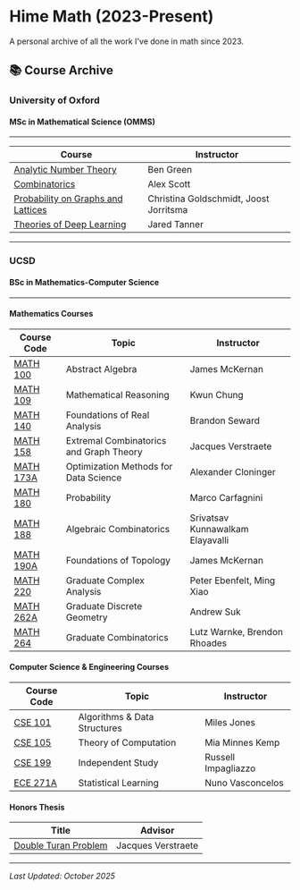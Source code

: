 # Hime Math (2023-Present)

A personal archive of all the work I've done in math since 2023.

## 📚 Course Archive

### University of Oxford

#### MSc in Mathematical Science (OMMS)

---

| Course                                                                    | Instructor                             |
| ------------------------------------------------------------------------- | -------------------------------------- |
| [Analytic Number Theory](Oxford/Analytic_Number_Theory/)                         | Ben Green                              |
| [Combinatorics](Oxford/Combinatorics/)                                           | Alex Scott                             |
| [Probability on Graphs and Lattices](Oxford/Probability_on_Graphs_and_Lattices/) | Christina Goldschmidt, Joost Jorritsma |
| [Theories of Deep Learning](Oxford/Theories_of_Deep_Learning/)                   | Jared Tanner                           |

---

### UCSD

#### BSc in Mathematics-Computer Science

---

#### Mathematics Courses

| Course Code            | Topic                                   | Instructor                       |
| ---------------------- | --------------------------------------- | -------------------------------- |
| [MATH 100](UCSD/MATH100/)   | Abstract Algebra                        | James McKernan                   |
| [MATH 109](UCSD/MATH109/)   | Mathematical Reasoning                  | Kwun Chung                       |
| [MATH 140](UCSD/MATH140/)   | Foundations of Real Analysis            | Brandon Seward                   |
| [MATH 158](UCSD/MATH158/)   | Extremal Combinatorics and Graph Theory | Jacques Verstraete               |
| [MATH 173A](UCSD/MATH173A/) | Optimization Methods for Data Science   | Alexander Cloninger              |
| [MATH 180](UCSD/MATH180/)   | Probability                             | Marco Carfagnini                 |
| [MATH 188](UCSD/MATH188/)   | Algebraic Combinatorics                 | Srivatsav Kunnawalkam Elayavalli |
| [MATH 190A](UCSD/MATH190A/) | Foundations of Topology                 | James McKernan                   |
| [MATH 220](UCSD/MATH220/)   | Graduate Complex Analysis               | Peter Ebenfelt, Ming Xiao        |
| [MATH 262A](UCSD/MATH262A/) | Graduate Discrete Geometry              | Andrew Suk                       |
| [MATH 264](UCSD/MATH264/)   | Graduate Combinatorics                  | Lutz Warnke, Brendon Rhoades     |

#### Computer Science & Engineering Courses

| Course Code          | Topic                        | Instructor          |
| -------------------- | ---------------------------- | ------------------- |
| [CSE 101](UCSD/CSE101/)   | Algorithms & Data Structures | Miles Jones         |
| [CSE 105](UCSD/CSE105/)   | Theory of Computation        | Mia Minnes Kemp     |
| [CSE 199](UCSD/CSE199/)   | Independent Study            | Russell Impagliazzo |
| [ECE 271A](UCSD/ECE271A/) | Statistical Learning         | Nuno Vasconcelos    |

#### Honors Thesis

| Title                           | Advisor            |
| ------------------------------- | ------------------ |
| [Double Turan Problem](UCSD/Thesis/) | Jacques Verstraete |

---

_Last Updated: October 2025_
